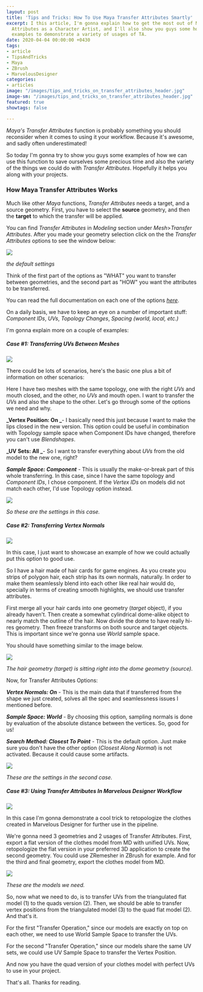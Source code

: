 ```yaml
---
layout: post
title: 'Tips and Tricks: How To Use Maya Transfer Attributes Smartly'
excerpt: I this article, I'm gonna explain how to get the most out of Maya's Transfer
  Attributes as a Character Artist, and I'll also show you guys some hopefully useful
  examples to demonstrate a variety of usages of TA.
date: 2020-04-04 00:00:00 +0430
tags:
- article
- TipsAndTricks
- Maya
- ZBrush
- MarvelousDesigner
categories:
- articles
image: "/images/tips_and_tricks_on_transfer_attributes_header.jpg"
image-sm: "/images/tips_and_tricks_on_transfer_attributes_header.jpg"
featured: true
showtags: false

---
```

_Maya's Transfer Attributes_ function is probably something you should reconsider when it comes to using it your workflow. Because it's awesome, and sadly often underestimated!

So today I'm gonna try to show you guys some examples of how we can use this function to save ourselves some precious time and also the variety of the things we could do with _Transfer Attributes_. Hopefully it helps you along with your projects.

### How Maya Transfer Attributes Works

Much like other _Maya_ functions, _Transfer Attributes_ needs a target, and a source geometry. First, you have to select the **source** geometry, and then the **target** to which the transfer will be applied.

You can find _Transfer Attributes_ in _Modeling_ section under _Mesh_>_Transfer Attributes_. After you made your geometry selection click on the the _Transfer Attributes_ options to see the window below:

![](/images/01_transfer_attributes_options.jpg)

_the default settings_

Think of the first part of the options as "WHAT" you want to transfer between geometries, and the second part as "HOW" you want the attributes to be transferred.

You can read the full documentation on each one of the options [_here_](https://knowledge.autodesk.com/support/maya/learn-explore/caas/CloudHelp/cloudhelp/2018/ENU/Maya-Modeling/files/GUID-76D5F064-C5A1-4310-B72A-788AB5C9A25B-htm.html "Transfer attributes between meshes").

On a daily basis, we have to keep an eye on a number of important stuff: _Component IDs_, _UVs_, _Topology Changes_, _Spacing_ _(world, local, etc.)_

I'm gonna explain more on a couple of examples:

##### Case #1: Transferring UVs Between Meshes

![](/images/02_transfer_attributes_case_1.jpg)

There could be lots of scenarios, here's the basic one plus a bit of information on other scenarios:

Here I have two meshes with the same topology, one with the right _UVs_ and mouth closed, and the other, no _UVs_ and mouth open. I want to transfer the _UVs_ and also the shape to the other. Let's go through some of the options we need and why.

**_Vertex Position: On _**- I basically need this just because I want to make the lips closed in the new version. This option could be useful in combination with Topology sample space when Component IDs have changed, therefore you can't use _Blendshapes_.

**_UV Sets: All _**- So I want to transfer everything about _UVs_ from the old model to the new one, right?

**_Sample Space: Component_** - This is usually the make-or-break part of this whole transferring. In this case, since I have the same topology and _Component IDs_, I chose component. If the _Vertex IDs_ on models did not match each other, I'd use Topology option instead.

![](/images/03_transfer_attributes_case_1_options.jpg)

_So these are the settings in this case._

##### Case #2: Transferring Vertex Normals

![](/images/04_transfer_attributes_case_2.jpg)

In this case, I just want to showcase an example of how we could actually put this option to good use.

So I have a hair made of hair cards for game engines. As you create you strips of polygon hair, each strip has its own normals, naturally. In order to make them seamlessly blend into each other like real hair would do, specially in terms of creating smooth highlights, we should use transfer attributes.

First merge all your hair cards into one geometry (_target_ object), if you already haven't. Then create a somewhat cylindrical dome-alike object to nearly match the outline of the hair. Now divide the dome to have really hi-res geometry. Then freeze transforms on both source and target objects. This is important since we're gonna use _World_ sample space.

You should have something similar to the image below.

![](/images/05_transfer_attributes_case_2_target_source_geos.jpg)

_The hair geometry (target) is sitting right into the dome geometry (source)._

Now, for Transfer Attributes Options:

**_Vertex Normals: On_** - This is the main data that if transferred from the shape we just created, solves all the spec and seamlessness issues I mentioned before.

**_Sample Space: World_** - By choosing this option, sampling normals is done by evaluation of the absolute distance between the vertices. So, good for us!

**_Search Method: Closest To Point_** - This is the default option. Just make sure you don't have the other option (_Closest Along Normal_) is not activated. Because it could cause some artifacts.

![](/images/06_transfer_attributes_case_2_options.jpg)

_These are the settings in the second case._

##### Case #3: Using Transfer Attributes In Marvelous Designer Workflow

![](/images/07_transfer_attributes_case_3.jpg)

In this case I'm gonna demonstrate a cool trick to retopologize the clothes created in Marvelous Designer for further use in the pipeline.

We're gonna need 3 geometries and 2 usages of Transfer Attributes. First, export a flat version of the clothes model from MD with unified UVs. Now, retopologize the flat version in your preferred 3D application to create the second geometry. You could use ZRemesher in ZBrush for example. And for the third and final geometry, export the clothes model from MD.

![](/images/08_transfer_attributes_case_3_models.jpg)

_These are the models we need._

So, now what we need to do, is to transfer UVs from the triangulated flat model (1) to the quads version (2). Then, we should be able to transfer vertex positions from the triangulated model (3) to the quad flat model (2). And that's it.

For the first "Transfer Operation," since our models are exactly on top on each other, we need to use World Sample Space to transfer the UVs.

For the second "Transfer Operation," since our models share the same UV sets, we could use UV Sample Space to transfer the Vertex Position.

And now you have the quad version of your clothes model with perfect UVs to use in your project.

That's all. Thanks for reading.